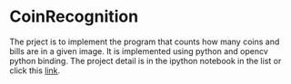 # CoinRecognition
The prject is to implement the program that counts how many coins and bills are in a given image. It is implemented using python 
and opencv python binding. The project detail is in the ipython notebook in the list or click this [link](https://github.com/munjo5746/CoinRecognition/blob/master/Digital%20Library%20Project.ipynb).
